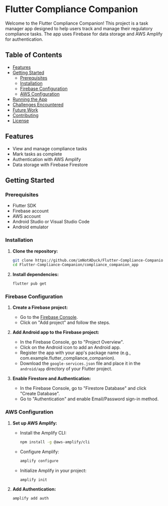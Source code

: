 # Flutter Compliance Companion

Welcome to the Flutter Compliance Companion! This project is a task manager app designed to help users track and manage their regulatory compliance tasks. The app uses Firebase for data storage and AWS Amplify for authentication.

## Table of Contents
- [Features](#features)
- [Getting Started](#getting-started)
  - [Prerequisites](#prerequisites)
  - [Installation](#installation)
  - [Firebase Configuration](#firebase-configuration)
  - [AWS Configuration](#aws-configuration)
- [Running the App](#running-the-app)
- [Challenges Encountered](#challenges-encountered)
- [Future Work](#future-work)
- [Contributing](#contributing)
- [License](#license)

## Features
- View and manage compliance tasks
- Mark tasks as complete
- Authentication with AWS Amplify
- Data storage with Firebase Firestore

## Getting Started

### Prerequisites
- Flutter SDK
- Firebase account
- AWS account
- Android Studio or Visual Studio Code
- Android emulator

### Installation

1. **Clone the repository:**
   ```bash
   git clone https://github.com/imNotADuck/Flutter-Compliance-Companion.git
   cd Flutter-Compliance-Companion/compliance_companion_app

2. **Install dependencies:**
   ```bash
   flutter pub get

### Firebase Configuration

1. **Create a Firebase project:**
   - Go to the [Firebase Console](https://console.firebase.google.com/).
   - Click on "Add project" and follow the steps.

2. **Add Android app to the Firebase project:**
   - In the Firebase Console, go to "Project Overview".
   - Click on the Android icon to add an Android app.
   - Register the app with your app's package name (e.g., com.example.flutter_compliance_companion).
   - Download the `google-services.json` file and place it in the `android/app` directory of your Flutter project.

3. **Enable Firestore and Authentication:**
   - In the Firebase Console, go to "Firestore Database" and click "Create Database".
   - Go to "Authentication" and enable Email/Password sign-in method.

### AWS Configuration

1. **Set up AWS Amplify:**
   - Install the Amplify CLI:
     ```bash
     npm install -g @aws-amplify/cli
     ```
   - Configure Amplify:
     ```bash
     amplify configure
     ```
   - Initialize Amplify in your project:
     ```bash
     amplify init
     ```

2. **Add Authentication:**
   ```bash
   amplify add auth
   
